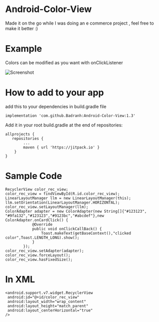 # Android-Color-View
Made it on the go while I was doing an e commerce project , feel free to make it better :)

# Example
Colors can be modified as you want with onClickListener

![Screenshot](https://i.imgur.com/M15Y6ri.png)

# How to add to your app 

add this to your dependencies in build.gradle file
```
implementation 'com.github.Badranh:Android-Color-View:1.3'
```
Add it in your root build.gradle at the end of repositories:

```
allprojects {
   repositories {
		...
		maven { url 'https://jitpack.io' }
	}
}
```
# Sample Code

```
RecyclerView color_rec_view;
color_rec_view = findViewById(R.id.color_rec_view);
LinearLayoutManager llm = new LinearLayoutManager(this);
llm.setOrientation(LinearLayoutManager.HORIZONTAL);
color_rec_view.setLayoutManager(llm);
ColorAdapter adapter = new ColorAdapter(new String[]{"#123123", "#9fa132","#123123","#9123bc","#abcdef"},new            ColorAdapter.onCardClick() {
            @Override
            public void onClickCallBack() {
                Toast.makeText(getBaseContext(),"clicked color",Toast.LENGTH_LONG).show();
            }
        });
color_rec_view.setAdapter(adapter);
color_rec_view.forceLayout();
color_rec_view.hasFixedSize();
```

# In XML
```
<android.support.v7.widget.RecyclerView
 android:id="@+id/color_rec_view"
 android:layout_width="wrap_content"
 android:layout_height="match_parent"
 android:layout_centerHorizontal="true"
/>
```
